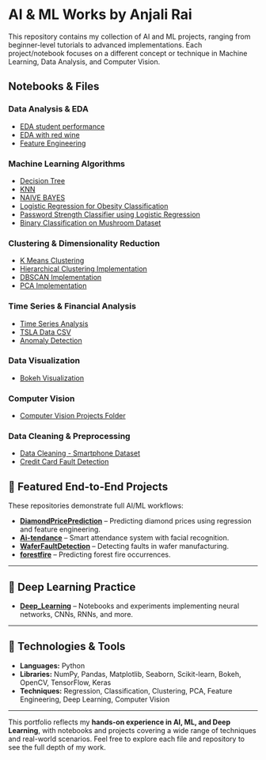# AI & ML Works by Anjali Rai

This repository contains my collection of AI and ML projects, ranging from beginner-level tutorials to advanced implementations. Each project/notebook focuses on a different concept or technique in Machine Learning, Data Analysis, and Computer Vision.

## Notebooks & Files

### Data Analysis & EDA
- [EDA student performance](EDA%20student%20performance.ipynb)  
- [EDA with red wine](EDA%20with%20red%20wine.ipynb)  
- [Feature Engineering](Feature%20Engineering.ipynb)  

### Machine Learning Algorithms
- [Decision Tree](Decision%20Tree.ipynb)  
- [KNN](KNN.ipynb)  
- [NAIVE BAYES](NAIVE%20BAYES%20.ipynb)  
- [Logistic Regression for Obesity Classification](logistic-regression-for-obesity-classification.ipynb)  
- [Password Strength Classifier using Logistic Regression](password-strength-classifier-logistic-regression.ipynb)  
- [Binary Classification on Mushroom Dataset](binary-classification-mushroom-dataset.ipynb)  

### Clustering & Dimensionality Reduction
- [K Means Clustering](K%20Means%20Clustering.ipynb)  
- [Hierarchical Clustering Implementation](Hierarichal%20Clustering%20Implementation.ipynb)  
- [DBSCAN Implementation](DBSCAN%20Implementation.ipynb)  
- [PCA Implementation](PCA%20Implementation.ipynb)  

### Time Series & Financial Analysis
- [Time Series Analysis](Time-%20Series%20analysis.ipynb)  
- [TSLA Data CSV](TSLA.CSV)  
- [Anomaly Detection](Anomaly%20Detection.ipynb)  

### Data Visualization
- [Bokeh Visualization](Bokeh_visualization.ipynb)  

### Computer Vision
- [Computer Vision Projects Folder](COMPUTER%20VISION)  

### Data Cleaning & Preprocessing
- [Data Cleaning - Smartphone Dataset](data-cleaning-smartphone-dataset.ipynb)  
- [Credit Card Fault Detection](credit_card_fault_detection.ipynb)  

## 🔗 Featured End-to-End Projects

These repositories demonstrate full AI/ML workflows:

- [**DiamondPricePrediction**](https://github.com/TheAnjaliRai/DiamondPricePrediction) – Predicting diamond prices using regression and feature engineering.  
- [**Ai-tendance**](https://github.com/TheAnjaliRai/Ai-tendance) – Smart attendance system with facial recognition.  
- [**WaferFaultDetection**](https://github.com/TheAnjaliRai/WaferFaultDetection) – Detecting faults in wafer manufacturing.  
- [**forestfire**](https://github.com/TheAnjaliRai/forestfire) – Predicting forest fire occurrences.

---

## 🔗 Deep Learning Practice

- [**Deep_Learning**](https://github.com/TheAnjaliRai/Deep_Learning) – Notebooks and experiments implementing neural networks, CNNs, RNNs, and more.

---

## 🚀 Technologies & Tools

- **Languages:** Python  
- **Libraries:** NumPy, Pandas, Matplotlib, Seaborn, Scikit-learn, Bokeh, OpenCV, TensorFlow, Keras  
- **Techniques:** Regression, Classification, Clustering, PCA, Feature Engineering, Deep Learning, Computer Vision  

---

This portfolio reflects my **hands-on experience in AI, ML, and Deep Learning**, with notebooks and projects covering a wide range of techniques and real-world scenarios. Feel free to explore each file and repository to see the full depth of my work.
